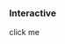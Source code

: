 ### Interactive

<scale-card href="http://example.com" target="_blank">
  <p>click me</p>
</scale-card>
